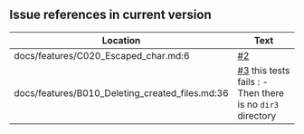 Issue references in current version
-----------------------------------

Location | Text
---------|-----
docs/features/C020_Escaped_char.md:6|[#2](https://github.com/LionelDraghi/bbt/issues/2#issue-2406271975)
docs/features/B010_Deleting_created_files.md:36|[#3](https://github.com/LionelDraghi/bbt/issues/3) this tests fails : - Then there is no `dir3` directory
